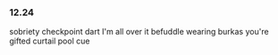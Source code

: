 ### 12.24
sobriety checkpoint 
dart 
I'm all over it 
befuddle 
wearing burkas 
you're gifted 
curtail 
pool cue


<!--stackedit_data:
eyJoaXN0b3J5IjpbMTY2MDU3Mzc5OCwtMTc0Njc3MTg2NSwtMT
kyODU0MzM4MywtNDg0MjU2MTcyLC0zOTYwMjIyOTFdfQ==
-->